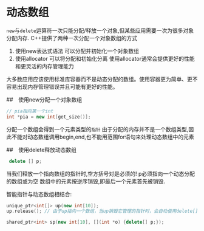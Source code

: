 # 动态数组

`new`与`delete`运算符一次只能分配/释放一个对象,但某些应用需要一次为很多对象分配内存.
C++提供了两种一次分配一个对象数组的方式
1. 使用new表达式语法 可以分配并初始化一个对象数组
2. 使用allocator 可以将分配和初始化分离 使用allocator通常会提供更好的性能和更灵活的内存管理能力

大多数应用应该使用标准库容器而不是动态分配的数组。使用容器更为简单、更不容易出现内存管理错误并且可能有更好的性能。

##　使用new分配一个对象数组
```c++
// pia指向第一个int
int *pia = new int[get_size()];
```

分配一个数组会得到一个元素类型的`指针`
由于分配的内存并不是一个数组类型,因此不能对动态数组调用begin,end,也不能用范围for语句来处理动态数组中的元素

##　使用delete释放动态数组
```c++
 delete [] p; 
```
当我们释放一个指向数组的指针时,空方括号对是必须的!
p必须指向一个动态分配的数组或为空 数组中的元素按逆序销毁,即最后一个元素首先被销毁.

智能指针与动态数组相结合:
```c++
unique_ptr<int[]> up(new int[10]);
up.release(); // 由于up指向一个数组，当up销毁它管理的指针时，会自动使用delete[]。

shared_ptr<int> sp(new int[10], [](int *o) {delete[] p;});
```
